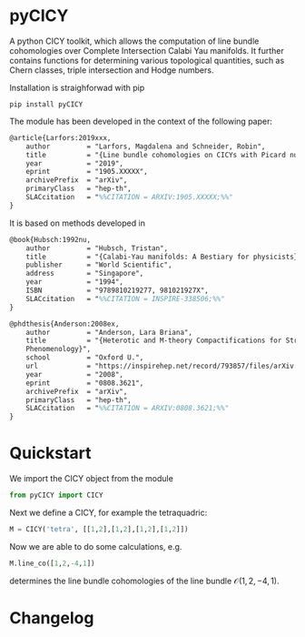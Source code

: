 # pyCICY
A python CICY toolkit, which allows the computation of line bundle cohomologies over Complete Intersection Calabi Yau manifolds. It further contains functions for determining various topological quantities, such as Chern classes, triple intersection and Hodge numbers.

Installation is straighforwad with pip

```console
pip install pyCICY
```

The module has been developed in the context of the following paper:

```tex
@article{Larfors:2019xxx,
	author         = "Larfors, Magdalena and Schneider, Robin",
	title          = "{Line bundle cohomologies on CICYs with Picard number two}",
	year           = "2019",
	eprint         = "1905.XXXXX",
	archivePrefix  = "arXiv",
	primaryClass   = "hep-th",
	SLACcitation   = "%%CITATION = ARXIV:1905.XXXXX;%%"
}
````

It is based on methods developed in

```tex
@book{Hubsch:1992nu,
	author         = "Hubsch, Tristan",
	title          = "{Calabi-Yau manifolds: A Bestiary for physicists}",
	publisher      = "World Scientific",
	address        = "Singapore",
	year           = "1994",
	ISBN           = "9789810219277, 981021927X",
	SLACcitation   = "%%CITATION = INSPIRE-338506;%%"
}

@phdthesis{Anderson:2008ex,
	author         = "Anderson, Lara Briana",
	title          = "{Heterotic and M-theory Compactifications for String
	Phenomenology}",
	school         = "Oxford U.",
	url            = "https://inspirehep.net/record/793857/files/arXiv:0808.3621.pdf",
	year           = "2008",
	eprint         = "0808.3621",
	archivePrefix  = "arXiv",
	primaryClass   = "hep-th",
	SLACcitation   = "%%CITATION = ARXIV:0808.3621;%%"
}
````

# Quickstart
We import the CICY object from the module

```python
from pyCICY import CICY
```

Next we define a CICY, for example the tetraquadric:

```python
M = CICY('tetra', [[1,2],[1,2],[1,2],[1,2]])
```

Now we are able to do some calculations, e.g.

```python
M.line_co([1,2,-4,1])
```

determines the line bundle cohomologies of the line bundle $\mathcal{O}(1,2,-4,1)$.


# Changelog
